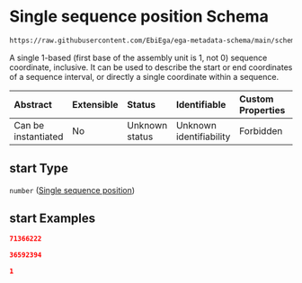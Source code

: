 # Single sequence position Schema

```txt
https://raw.githubusercontent.com/EbiEga/ega-metadata-schema/main/schemas/EGA.common-definitions.json#/$defs/sequenceCoordinates/properties/sequenceInterval/properties/start
```

A single 1-based (first base of the assembly unit is 1, not 0) sequence coordinate, inclusive. It can be used to describe the start or end coordinates of a sequence interval, or directly a single coordinate within a sequence.

| Abstract            | Extensible | Status         | Identifiable            | Custom Properties | Additional Properties | Access Restrictions | Defined In                                                                                           |
| :------------------ | :--------- | :------------- | :---------------------- | :---------------- | :-------------------- | :------------------ | :--------------------------------------------------------------------------------------------------- |
| Can be instantiated | No         | Unknown status | Unknown identifiability | Forbidden         | Allowed               | none                | [EGA.common-definitions.json\*](../../../schemas/EGA.common-definitions.json "open original schema") |

## start Type

`number` ([Single sequence position](ega-4-defs-sequence-coordinates-properties-sequence-interval-properties-single-sequence-position.md))

## start Examples

```json
71366222
```

```json
36592394
```

```json
1
```

